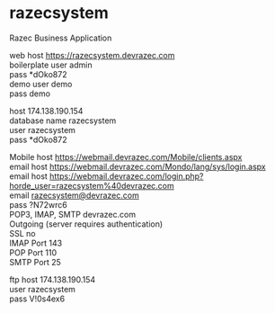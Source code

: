 # razecsystem
Razec Business Application

web host			https://razecsystem.devrazec.com						
boilerplate user	admin						
pass				*dOko872						
demo user			demo						
pass				demo						
							
host				174.138.190.154						
database name		razecsystem						
user				razecsystem						
pass				*dOko872						
							
Mobile host			https://webmail.devrazec.com/Mobile/clients.aspx						
email host			https://webmail.devrazec.com/Mondo/lang/sys/login.aspx						
email host			https://webmail.devrazec.com/login.php?horde_user=razecsystem%40devrazec.com						
email				razecsystem@devrazec.com						
pass				?N72wrc6						
POP3, IMAP, SMTP	devrazec.com						
Outgoing			(server requires authentication)							
SSL					no						
IMAP Port			143						
POP Port			110						
SMTP Port			25						
							
ftp host			174.138.190.154						
user				razecsystem						
pass				V!0s4ex6						
